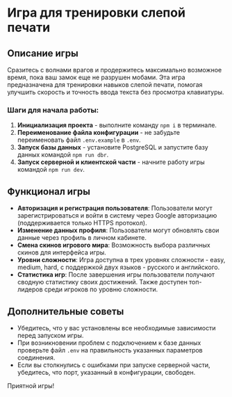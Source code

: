 # Игра для тренировки слепой печати

## Описание игры
Сразитесь с волнами врагов и продержитесь максимально возможное время, пока ваш замок еще не разрушен мобами. Эта игра предназначена для тренировки навыков слепой печати, помогая улучшить скорость и точность ввода текста без просмотра клавиатуры.


### Шаги для начала работы:

1. **Инициализация проекта** - выполните команду `npm i` в терминале.
2. **Переименование файла конфигурации** - не забудьте переименовать файл `.env.example` в `.env`.
3. **Запуск базы данных** - установите PostgreSQL и запустите базу данных командой `npm run dbr`.
4. **Запуск серверной и клиентской части** - начните работу игры командой `npm run dev`.

## Функционал игры
- **Авторизация и регистрация пользователя**: Пользователи могут зарегистрироваться и войти в систему через Google авторизацию (поддерживается только HTTPS протокол).
- **Изменение данных профиля**: Пользователи могут обновлять свои данные через профиль в личном кабинете.
- **Смена скинов игрового мира**: Возможность выбора различных скинов для интерфейса игры.
- **Уровни сложности**: Игра доступна в трех уровнях сложности - easy, medium, hard, с поддержкой двух языков - русского и английского.
- **Статистика игр**: После завершения игры пользователи получают сводную статистику своих достижений. Также доступен топ-лидеров среди игроков по уровню сложности.

## Дополнительные советы
- Убедитесь, что у вас установлены все необходимые зависимости перед запуском игры.
- При возникновении проблем с подключением к базе данных проверьте файл `.env` на правильность указанных параметров соединения.
- Если вы столкнулись с ошибками при запуске серверной части, убедитесь, что порт, указанный в конфигурации, свободен.

Приятной игры!
